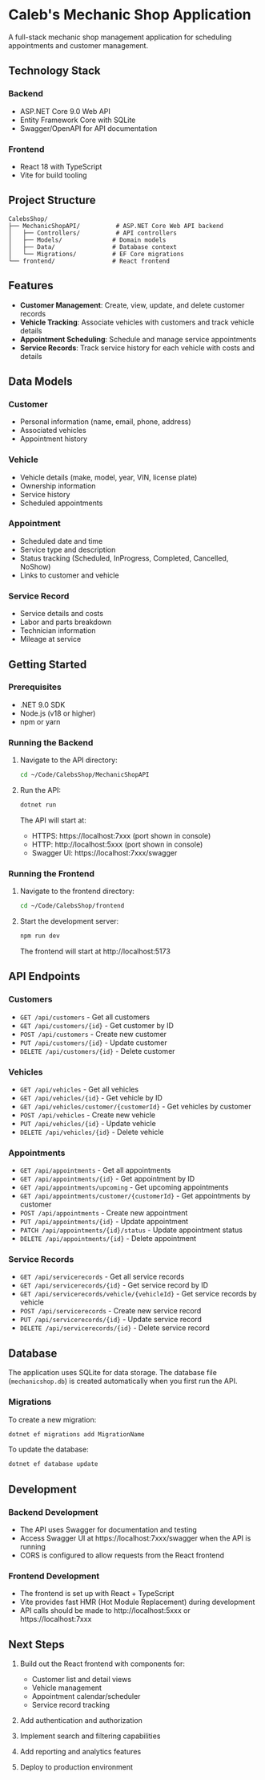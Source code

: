 # Caleb's Mechanic Shop Application

A full-stack mechanic shop management application for scheduling appointments and customer management.

## Technology Stack

### Backend
- ASP.NET Core 9.0 Web API
- Entity Framework Core with SQLite
- Swagger/OpenAPI for API documentation

### Frontend
- React 18 with TypeScript
- Vite for build tooling

## Project Structure

```
CalebsShop/
├── MechanicShopAPI/          # ASP.NET Core Web API backend
│   ├── Controllers/          # API controllers
│   ├── Models/              # Domain models
│   ├── Data/                # Database context
│   └── Migrations/          # EF Core migrations
└── frontend/                # React frontend
```

## Features

- **Customer Management**: Create, view, update, and delete customer records
- **Vehicle Tracking**: Associate vehicles with customers and track vehicle details
- **Appointment Scheduling**: Schedule and manage service appointments
- **Service Records**: Track service history for each vehicle with costs and details

## Data Models

### Customer
- Personal information (name, email, phone, address)
- Associated vehicles
- Appointment history

### Vehicle
- Vehicle details (make, model, year, VIN, license plate)
- Ownership information
- Service history
- Scheduled appointments

### Appointment
- Scheduled date and time
- Service type and description
- Status tracking (Scheduled, InProgress, Completed, Cancelled, NoShow)
- Links to customer and vehicle

### Service Record
- Service details and costs
- Labor and parts breakdown
- Technician information
- Mileage at service

## Getting Started

### Prerequisites
- .NET 9.0 SDK
- Node.js (v18 or higher)
- npm or yarn

### Running the Backend

1. Navigate to the API directory:
   ```bash
   cd ~/Code/CalebsShop/MechanicShopAPI
   ```

2. Run the API:
   ```bash
   dotnet run
   ```

   The API will start at:
   - HTTPS: https://localhost:7xxx (port shown in console)
   - HTTP: http://localhost:5xxx (port shown in console)
   - Swagger UI: https://localhost:7xxx/swagger

### Running the Frontend

1. Navigate to the frontend directory:
   ```bash
   cd ~/Code/CalebsShop/frontend
   ```

2. Start the development server:
   ```bash
   npm run dev
   ```

   The frontend will start at http://localhost:5173

## API Endpoints

### Customers
- `GET /api/customers` - Get all customers
- `GET /api/customers/{id}` - Get customer by ID
- `POST /api/customers` - Create new customer
- `PUT /api/customers/{id}` - Update customer
- `DELETE /api/customers/{id}` - Delete customer

### Vehicles
- `GET /api/vehicles` - Get all vehicles
- `GET /api/vehicles/{id}` - Get vehicle by ID
- `GET /api/vehicles/customer/{customerId}` - Get vehicles by customer
- `POST /api/vehicles` - Create new vehicle
- `PUT /api/vehicles/{id}` - Update vehicle
- `DELETE /api/vehicles/{id}` - Delete vehicle

### Appointments
- `GET /api/appointments` - Get all appointments
- `GET /api/appointments/{id}` - Get appointment by ID
- `GET /api/appointments/upcoming` - Get upcoming appointments
- `GET /api/appointments/customer/{customerId}` - Get appointments by customer
- `POST /api/appointments` - Create new appointment
- `PUT /api/appointments/{id}` - Update appointment
- `PATCH /api/appointments/{id}/status` - Update appointment status
- `DELETE /api/appointments/{id}` - Delete appointment

### Service Records
- `GET /api/servicerecords` - Get all service records
- `GET /api/servicerecords/{id}` - Get service record by ID
- `GET /api/servicerecords/vehicle/{vehicleId}` - Get service records by vehicle
- `POST /api/servicerecords` - Create new service record
- `PUT /api/servicerecords/{id}` - Update service record
- `DELETE /api/servicerecords/{id}` - Delete service record

## Database

The application uses SQLite for data storage. The database file (`mechanicshop.db`) is created automatically when you first run the API.

### Migrations

To create a new migration:
```bash
dotnet ef migrations add MigrationName
```

To update the database:
```bash
dotnet ef database update
```

## Development

### Backend Development
- The API uses Swagger for documentation and testing
- Access Swagger UI at https://localhost:7xxx/swagger when the API is running
- CORS is configured to allow requests from the React frontend

### Frontend Development
- The frontend is set up with React + TypeScript
- Vite provides fast HMR (Hot Module Replacement) during development
- API calls should be made to http://localhost:5xxx or https://localhost:7xxx

## Next Steps

1. Build out the React frontend with components for:
   - Customer list and detail views
   - Vehicle management
   - Appointment calendar/scheduler
   - Service record tracking

2. Add authentication and authorization

3. Implement search and filtering capabilities

4. Add reporting and analytics features

5. Deploy to production environment
